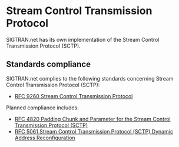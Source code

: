 # Stream Control Transmission Protocol

SIGTRAN.net has its own implementation of the Stream Control Transmission Protocol (SCTP).

## Standards compliance

SIGTRAN.net complies to the following standards concerning Stream Control Transmission Protocol (SCTP):
- [RFC 9260 Stream Control Transmission Protocol](https://datatracker.ietf.org/doc/html/rfc9260)

Planned compliance includes:
- [RFC 4820 Padding Chunk and Parameter for the Stream Control Transmission Protocol (SCTP)](https://datatracker.ietf.org/doc/html/rfc4820)
- [RFC 5061 Stream Control Transmission Protocol (SCTP) Dynamic Address Reconfiguration](https://datatracker.ietf.org/doc/rfc5061/)